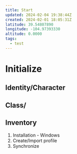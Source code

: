 ```yaml
---
title: Start
updated: 2024-02-04 19:38:44Z
created: 2024-02-01 18:05:31Z
latitude: 39.54807890
longitude: -104.97393330
altitude: 0.0000
tags:
  - test
---
```


# Initialize

## Identity/Character

## Class/

## Inventory

1. Installation - Windows
2. Create/Import profile
3. Synchronize